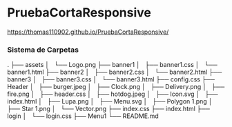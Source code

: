 # PruebaCortaResponsive

https://thomas110902.github.io/PruebaCortaResponsive/
### Sistema de Carpetas
.
├── assets
│   └── Logo.png
├── banner1
│   ├── banner1.css
│   └── banner1.html
├── banner2
│   ├── banner2.css
│   └── banner2.html
├── banner3
│   ├── banner3.css
│   └── banner3.html
├── config.css
├── Header
│   ├── burger.jpeg
│   ├── Clock.png
│   ├── Delivery.png
│   ├── fire.png
│   ├── header.css
│   ├── hotdog.jpeg
│   ├── Icon.svg
│   ├── index.html
│   ├── Lupa.png
│   ├── Menu.svg
│   ├── Polygon 1.png
│   ├── Star 1.png
│   └── Vector.png
├── index.css
├── index.html
├── login
│   └── login.css
├── Menu1
└── README.md
